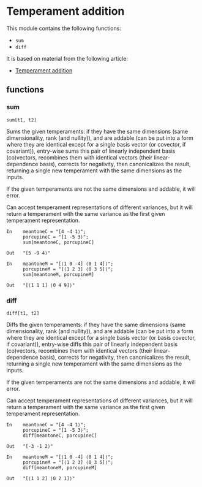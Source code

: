 # Temperament addition

This module contains the following functions:
* `sum`
* `diff`

It is based on material from the following article:

* [Temperament addition](https://en.xen.wiki/w/Temperament_addition)

## functions

### sum

`sum[t1, t2]`

Sums the given temperaments: if they have the same dimensions
(same dimensionality, rank (and nullity)),
and are addable (can be put into a form where
they are identical except for a single basis vector (or covector, if covariant)),
entry-wise sums this pair of linearly independent basis (co)vectors,
recombines them with identical vectors (their linear-dependence basis),
corrects for negativity, then canonicalizes the result,
returning a single new temperament with the same dimensions as the inputs.

If the given temperaments are not the same dimensions and addable,
it will error.

Can accept temperament representations of different variances,
but it will return a temperament with the same variance
as the first given temperament representation.

```
In    meantoneC = "[4 -4 1⟩";
      porcupineC = "[1 -5 3⟩";
      sum[meantoneC, porcupineC]

Out   "[5 -9 4⟩"
```

```
In    meantoneM = "[⟨1 0 -4] ⟨0 1 4]⟩";
      porcupineM = "[⟨1 2 3] ⟨0 3 5]⟩";
      sum[meantoneM, porcupineM]

Out   "[⟨1 1 1] ⟨0 4 9]⟩"
```

### diff

`diff[t1, t2]`

Diffs the given temperaments: if they have the same dimensions
(same dimensionality, rank (and nullity)),
and are addable (can be put into a form where
they are identical except for a single basis vector (or basis covector, if covariant)),
entry-wise diffs this pair of linearly independent basis (co)vectors,
recombines them with identical vectors (their linear-dependence basis),
corrects for negativity, then canonicalizes the result,
returning a single new temperament with the same dimensions as the inputs.

If the given temperaments are not the same dimensions and addable,
it will error.

Can accept temperament representations of different variances,
but it will return a temperament with the same variance
as the first given temperament representation.

```
In    meantoneC = "[4 -4 1⟩";
      porcupineC = "[1 -5 3⟩";
      diff[meantoneC, porcupineC]

Out   "[-3 -1 2⟩"
```

```
In    meantoneM = "[⟨1 0 -4] ⟨0 1 4]⟩";
      porcupineM = "[⟨1 2 3] ⟨0 3 5]⟩";
      diff[meantoneM, porcupineM]

Out   "[⟨1 1 2] ⟨0 2 1]⟩"
```
